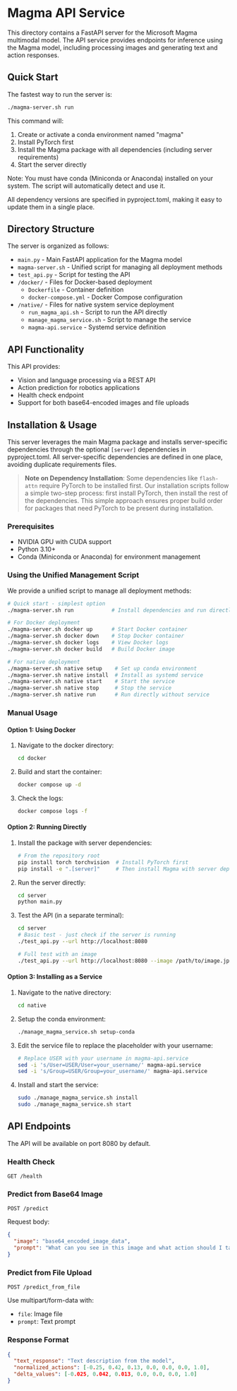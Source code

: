 # Magma API Service

This directory contains a FastAPI server for the Microsoft Magma multimodal model. The API service provides endpoints for inference using the Magma model, including processing images and generating text and action responses.

## Quick Start

The fastest way to run the server is:

```bash
./magma-server.sh run
```

This command will:
1. Create or activate a conda environment named "magma"
2. Install PyTorch first
3. Install the Magma package with all dependencies (including server requirements)
4. Start the server directly

Note: You must have conda (Miniconda or Anaconda) installed on your system. 
The script will automatically detect and use it.

All dependency versions are specified in pyproject.toml, making it easy to update them in a single place.

## Directory Structure

The server is organized as follows:
- `main.py` - Main FastAPI application for the Magma model
- `magma-server.sh` - Unified script for managing all deployment methods
- `test_api.py` - Script for testing the API
- `/docker/` - Files for Docker-based deployment
  - `Dockerfile` - Container definition
  - `docker-compose.yml` - Docker Compose configuration
- `/native/` - Files for native system service deployment
  - `run_magma_api.sh` - Script to run the API directly
  - `manage_magma_service.sh` - Script to manage the service
  - `magma-api.service` - Systemd service definition

## API Functionality

This API provides:
- Vision and language processing via a REST API
- Action prediction for robotics applications
- Health check endpoint
- Support for both base64-encoded images and file uploads

## Installation & Usage

This server leverages the main Magma package and installs server-specific dependencies through the optional `[server]` dependencies in pyproject.toml. All server-specific dependencies are defined in one place, avoiding duplicate requirements files.

> **Note on Dependency Installation**: Some dependencies like `flash-attn` require PyTorch to be installed first. Our installation scripts follow a simple two-step process: first install PyTorch, then install the rest of the dependencies. This simple approach ensures proper build order for packages that need PyTorch to be present during installation.

### Prerequisites

- NVIDIA GPU with CUDA support
- Python 3.10+
- Conda (Miniconda or Anaconda) for environment management

### Using the Unified Management Script

We provide a unified script to manage all deployment methods:

```bash
# Quick start - simplest option
./magma-server.sh run            # Install dependencies and run directly

# For Docker deployment
./magma-server.sh docker up      # Start Docker container
./magma-server.sh docker down    # Stop Docker container
./magma-server.sh docker logs    # View Docker logs
./magma-server.sh docker build   # Build Docker image

# For native deployment
./magma-server.sh native setup    # Set up conda environment
./magma-server.sh native install  # Install as systemd service
./magma-server.sh native start    # Start the service
./magma-server.sh native stop     # Stop the service
./magma-server.sh native run      # Run directly without service
```

### Manual Usage

#### Option 1: Using Docker

1. Navigate to the docker directory:
   ```bash
   cd docker
   ```

2. Build and start the container:
   ```bash
   docker compose up -d
   ```

3. Check the logs:
   ```bash
   docker compose logs -f
   ```

#### Option 2: Running Directly

1. Install the package with server dependencies:
   ```bash
   # From the repository root
   pip install torch torchvision  # Install PyTorch first
   pip install -e ".[server]"     # Then install Magma with server dependencies
   ```

2. Run the server directly:
   ```bash
   cd server
   python main.py
   ```

3. Test the API (in a separate terminal):
   ```bash
   cd server
   # Basic test - just check if the server is running
   ./test_api.py --url http://localhost:8080
   
   # Full test with an image
   ./test_api.py --url http://localhost:8080 --image /path/to/image.jpg
   ```

#### Option 3: Installing as a Service

1. Navigate to the native directory:
   ```bash
   cd native
   ```

2. Setup the conda environment:
   ```bash
   ./manage_magma_service.sh setup-conda
   ```

3. Edit the service file to replace the placeholder with your username:
   ```bash
   # Replace USER with your username in magma-api.service
   sed -i 's/User=USER/User=your_username/' magma-api.service
   sed -i 's/Group=USER/Group=your_username/' magma-api.service
   ```

4. Install and start the service:
   ```bash
   sudo ./manage_magma_service.sh install
   sudo ./manage_magma_service.sh start
   ```

## API Endpoints

The API will be available on port 8080 by default.

### Health Check
```
GET /health
```

### Predict from Base64 Image
```
POST /predict
```

Request body:
```json
{
  "image": "base64_encoded_image_data",
  "prompt": "What can you see in this image and what action should I take?"
}
```

### Predict from File Upload
```
POST /predict_from_file
```
Use multipart/form-data with:
- `file`: Image file
- `prompt`: Text prompt

### Response Format

```json
{
  "text_response": "Text description from the model",
  "normalized_actions": [-0.25, 0.42, 0.13, 0.0, 0.0, 0.0, 1.0],
  "delta_values": [-0.025, 0.042, 0.013, 0.0, 0.0, 0.0, 1.0]
}
```